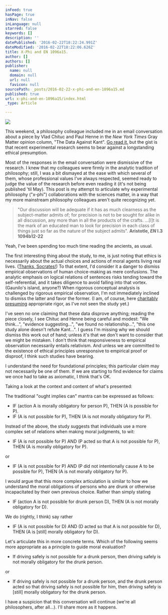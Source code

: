 ```yaml
---
inFeed: true
hasPage: true
inNav: false
inLanguage: null
starred: false
keywords: []
description: ''
datePublished: '2016-02-22T18:22:24.991Z'
dateModified: '2016-02-22T18:22:06.626Z'
title: X-Phi and EN 1096a15.
author: []
authors: []
publisher:
  name: null
  domain: null
  url: null
  favicon: null
sourcePath: _posts/2016-02-22-x-phi-and-en-1096a15.md
published: true
url: x-phi-and-en-1096a15/index.html
_type: Article

---
```

![](https://the-grid-user-content.s3-us-west-2.amazonaws.com/7d2ffab0-a8ae-4dba-9ff1-9a2ae2899582.jpg)

This weekend, a philosophy colleague included me in an email conversation about a piece by Vlad Chituc and Paul Henne in the _New York Times_ Gray Matter opinion column, "The Data Against Kant". [Go read it,][0] but the gist is that recent experimental research seems to bear against a longstanding ethical presumption.

Most of the responses in the email conversation were dismissive of the research. I knew that my colleagues were firmly in the analytic tradition of philosophy; still, I was a bit dismayed at the ease with which several of them, whose professional values I've always respected, seemed ready to judge the value of the research before even reading it (it's not being published 'til May). This post is my attempt to articulate why experimental philosophy ("x-phi") collaborations with the sciences matter, in a way that my more mainstream philosophy colleagues aren't quite recognizing yet.

> "Our discussion will be adequate if it has as much clearness as the subject-matter admits of; for precision is not to be sought for alike in all discussion, any more than in all the products of the crafts. ...\[I\]t is the mark of an educated man to look for precision in each class of things just so far as the nature of the subject admits". **Aristotle, _EN_ I.3 1094b12-22**

Yeah, I've been spending too much time reading the ancients, as usual.

The first interesting thing about the study, to me, is just noting that ethics is necessarily about the actual choices and actions of moral agents living real lives. ([Thanks, Socrates!][1]) To that extent, I'd consider it a danger to dismiss empirical observations of human choice-making as mere confusions. The analytic emphasis on logical relations of sentences risks tending toward the self-referential, and it takes diligence to avoid falling into that vortex. (Gaunilo's island, anyone?) When rigorous conceptual analysis is challenged by rigorous empirical observation, I'm not immediately inclined to dismiss the latter and favor the former. (I am, of course, here [charitably presuming][2] appropriate rigor, as I've not seen the study yet.)

I've seen no one claiming that these data disprove anything; reading the piece closely, I see Chituc and Henne being careful and modest: "We think...", "evidence suggesting...", "we found no relationship...", "this one study alone doesn't refute Kant...". I guess I'm missing why we should dismiss this work out of hand; unless it's that we don't want to consider that we might be mistaken. I don't think that responsiveness to empirical observation necessarily entails relativism. And unless we are committed to the existence of ethical principles unresponsive to empirical proof or disproof, I think such studies have bearing.

I understand the need for foundational principles; this particular claim may not necessarily be one of them. If we are starting to find evidence for claims we once had to take as axiomatic, I think that's OK.

Taking a look at the context and content of what's presented:

The traditional "ought implies can" mantra can be expressed as follows:

* IF (action A is morally obligatory for person P), THEN (A is possible for P).
* IF (A is not possible for P), THEN (A is not morally obligatory for P).

Instead of the above, the study suggests that individuals use a more complex set of relations when making moral judgments, to wit:

* IF (A is not possible for P) AND (P acted so that A is not possible for P), THEN (A is morally obligatory for P).

or

* IF (A is not possible for P) AND (P did not intentionally cause A to be possible for P), THEN (A is not morally obligatory for P).

I would argue that this more complex articulation is similar to how we understand the moral obligations of persons who are drunk or otherwise incapacitated by their own previous choice. Rather than simply stating

* IF (action A is not possible for drunk person D), THEN (A is not morally obligatory for D).

We do (rightly, I think) say rather

* IF (A is not possible for D) AND (D acted so that A is not possible for D), THEN (A is \[still\] morally obligatory for D).

Let's articulate this in more concrete terms. Which of the following seems more appropriate as a principle to guide moral evaluation?

* If driving safely is not possible for a drunk person, then driving safely is not morally obligatory for the drunk person.

or

* If driving safely is not possible for a drunk person, and the drunk person acted so that driving safely is not possible for him, then driving safely is \[still\] morally obligatory for the drunk person.

I have a suspicion that this conversation will continue (we're all philosophers, after all...). I'll share more as it happens.

[0]: http://www.nytimes.com/2016/02/21/opinion/sunday/the-data-against-kant.html
[1]: http://www.iep.utm.edu/socrates/#SSH2bii
[2]: http://dkjsmclahandouts.blogspot.com/2011/09/philosophy-toolkit.html